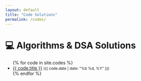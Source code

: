 ```yaml
---
layout: default
title: "Code Solutions"
permalink: /codes/
---
```


# 💻 Algorithms & DSA Solutions

<ul>
  {% for code in site.codes %}
    <li>
      <a href="{{ code.url | relative_url }}">{{ code.title }}</a>
      <small>({{ code.date | date: "%b %d, %Y" }})</small>
    </li>
  {% endfor %}
</ul>
